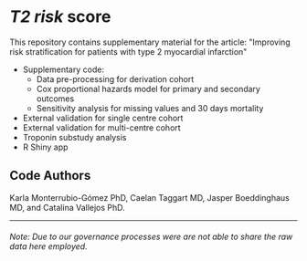 # *T2 risk* score

This repository contains supplementary material for the article: "Improving risk stratification for patients with type 2 myocardial infarction"

- Supplementary code: 
  - Data pre-processing for derivation cohort 
  - Cox proportional hazards model for primary and secondary outcomes
  - Sensitivity analysis for missing values and 30 days mortality
- External validation for single centre cohort
- External validation for multi-centre cohort
- Troponin substudy analysis
- R Shiny app


## Code Authors
   Karla Monterrubio-Gómez PhD, Caelan Taggart MD, Jasper Boeddinghaus MD, and Catalina Vallejos PhD.



----





###### _Note: Due to our governance processes were are not able to share the raw data here employed._



